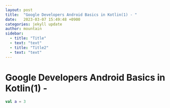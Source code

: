 ```yaml
---
layout: post
title:  "Google Developers Android Basics in Kotlin(1) - "
date:   2023-03-07 15:49:48 +0900
categories: jekyll update
author: mountain
sidebar:
  - title: "Title"
  - text: "text"
  - title: "Title2"
  - text: "text"
---
```

Google Developers Android Basics in Kotlin(1) -
===


```kotlin
val a = 3
```
